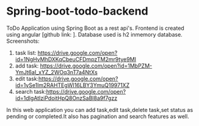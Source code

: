 # Spring-boot-todo-backend
ToDo Application using Spring Boot as a rest api's.
Frontend is created using angular [github link: ].
Database used is h2 inmemory database.
Screenshots:
1) task list: https://drive.google.com/open?id=1NgHvMhDXKqCbeuCFDmpzTM2mr9tye9MI
2) add task: https://drive.google.com/open?id=1MbPZM-YmJt6aI_xYZ_2WOq3nT7a4NtXs
3) edit task:https://drive.google.com/open?id=1ySe1lm2RAHTEgWI16LBY3YmuQ19971XZ  
4) search task:https://drive.google.com/open?id=1dIgAtIziPdoitHpQ8OnzSaBl8a9f7gzz

In this web application you can add task,edit task,delete task,set status as pending or completed.It also has pagination and search features as well.
